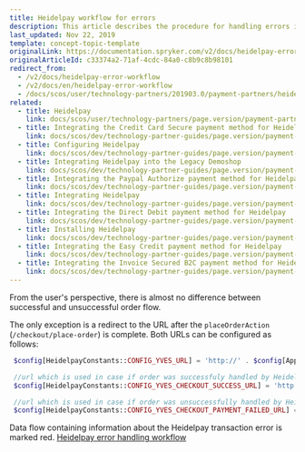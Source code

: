 ```yaml
---
title: Heidelpay workflow for errors
description: This article describes the procedure for handling errors in Heidelpay.
last_updated: Nov 22, 2019
template: concept-topic-template
originalLink: https://documentation.spryker.com/v2/docs/heidelpay-error-workflow
originalArticleId: c33374a2-71af-4cdc-84a0-c8b9c8b98101
redirect_from:
  - /v2/docs/heidelpay-error-workflow
  - /v2/docs/en/heidelpay-error-workflow
  - /docs/scos/user/technology-partners/201903.0/payment-partners/heidelpay/heidelpay-workflow-for-errors.html
related:
  - title: Heidelpay
    link: docs/scos/user/technology-partners/page.version/payment-partners/heidelpay.html
  - title: Integrating the Credit Card Secure payment method for Heidelpay
    link: docs/scos/dev/technology-partner-guides/page.version/payment-partners/heidelpay/integrating-payment-methods-for-heidelpay/integrating-the-credit-card-secure-payment-method-for-heidelpay.html
  - title: Configuring Heidelpay
    link: docs/scos/dev/technology-partner-guides/page.version/payment-partners/heidelpay/configuring-heidelpay.html
  - title: Integrating Heidelpay into the Legacy Demoshop
    link: docs/scos/dev/technology-partner-guides/page.version/payment-partners/heidelpay/integrating-heidelpay-into-the-legacy-demoshop.html
  - title: Integrating the Paypal Authorize payment method for Heidelpay
    link: docs/scos/dev/technology-partner-guides/page.version/payment-partners/heidelpay/integrating-payment-methods-for-heidelpay/integrating-the-paypal-authorize-payment-method-for-heidelpay.html
  - title: Integrating Heidelpay
    link: docs/scos/dev/technology-partner-guides/page.version/payment-partners/heidelpay/integrating-heidelpay.html
  - title: Integrating the Direct Debit payment method for Heidelpay
    link: docs/scos/dev/technology-partner-guides/page.version/payment-partners/heidelpay/integrating-payment-methods-for-heidelpay/integrating-the-direct-debit-payment-method-for-heidelpay.html
  - title: Installing Heidelpay
    link: docs/scos/dev/technology-partner-guides/page.version/payment-partners/heidelpay/installing-heidelpay.html
  - title: Integrating the Easy Credit payment method for Heidelpay
    link: docs/scos/dev/technology-partner-guides/page.version/payment-partners/heidelpay/integrating-payment-methods-for-heidelpay/integrating-the-easy-credit-payment-method-for-heidelpay.html
  - title: Integrating the Invoice Secured B2C payment method for Heidelpay
    link: docs/scos/dev/technology-partner-guides/page.version/payment-partners/heidelpay/integrating-payment-methods-for-heidelpay/integrating-the-invoice-secured-b2c-payment-method-for-heidelpay.html
---
```


From the user's perspective, there is almost no difference between successful and unsuccessful order flow.

The only exception is a redirect to the URL after the `placeOrderAction` (`/checkout/place-order`) is complete. Both URLs can be configured as follows:
```php
 $config[HeidelpayConstants::CONFIG_YVES_URL] = 'http://' . $config[ApplicationConstants::HOST_YVES];

 //url which is used in case if order was successfuly handled by Heidelpay
 $config[HeidelpayConstants::CONFIG_YVES_CHECKOUT_SUCCESS_URL] = 'http://' . $config[ApplicationConstants::HOST_YVES] . '/checkout/success';

 //url which is used in case if order was unsuccessfully handled by Heidelpay
 $config[HeidelpayConstants::CONFIG_YVES_CHECKOUT_PAYMENT_FAILED_URL] = 'http://' . $config[ApplicationConstants::HOST_YVES] . '/heidelpay/payment-failed?error_code=%s';
 ```
Data flow containing information about the Heidelpay transaction error is marked red.
[Heidelpay error handling workflow](https://spryker.s3.eu-central-1.amazonaws.com/docs/scos/dev/technology-partner-guides/payment-partners/heidelpay/heidelpay-workflow-for-errors.md/heidelpay-error-handling-workflow.png)
